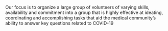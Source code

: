 Our focus is to organize a large group of volunteers of varying skills, availability and commitment into a group that is highly effective at ideating, coordinating and accomplishing tasks that aid the medical community’s ability to answer key questions related to COVID-19